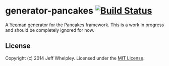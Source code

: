# generator-pancakes [![Build Status](https://secure.travis-ci.org/gethuman/generator-pancakes.png?branch=master)](https://travis-ci.org/gethuman/generator-pancakes)

A [Yeoman](http://yeoman.io) generator for the Pancakes framework. This is a work in progress and should be completely ignored for now.

## License

Copyright (c) 2014 Jeff Whelpley. Licensed under the [MIT License](http://en.wikipedia.org/wiki/MIT_License).
